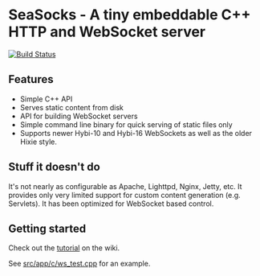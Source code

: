 SeaSocks - A tiny embeddable C++ HTTP and WebSocket server
==========================================================

[![Build Status](https://travis-ci.org/mattgodbolt/seasocks.svg?branch=master)](https://travis-ci.org/mattgodbolt/seasocks)

Features
--------
*   Simple C++ API
*   Serves static content from disk
*   API for building WebSocket servers
*   Simple command line binary for quick serving of static files only
*   Supports newer Hybi-10 and Hybi-16 WebSockets as well as the older Hixie style.

Stuff it doesn't do
-------------------
It's not nearly as configurable as Apache, Lighttpd, Nginx, Jetty, etc.
It provides only very limited support for custom content generation (e.g. Servlets).
It has been optimized for WebSocket based control.

Getting started
---------------
Check out the [tutorial](https://github.com/mattgodbolt/seasocks/wiki/SeaSocks-quick-tutorial) on the wiki.

See [src/app/c/ws_test.cpp](https://github.com/mattgodbolt/seasocks/blob/master/src/app/c/ws_test.cpp) for an example.
